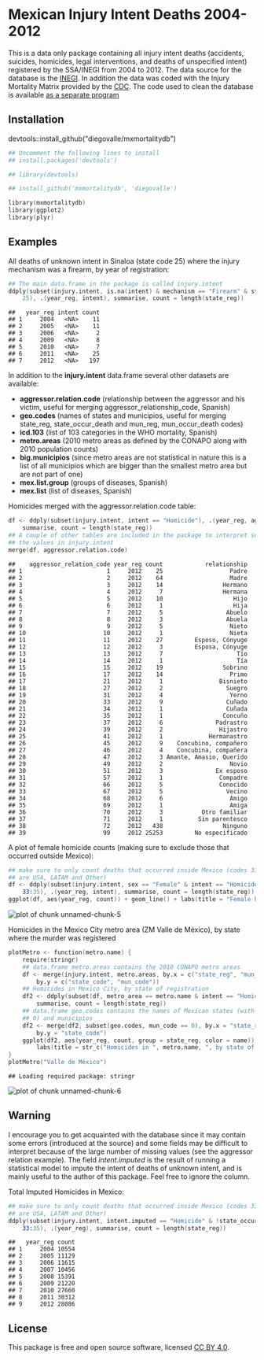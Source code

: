 Mexican Injury Intent Deaths 2004-2012
========================================================

This is a data only package containing all injury intent deaths (accidents, suicides, homicides, legal interventions, and deaths of unspecified intent) registered by the SSA/INEGI from 2004 to 2012. The data source for the database is the [INEGI](http://www.inegi.org.mx/est/contenidos/proyectos/registros/vitales/mortalidad/default.aspx). In addition the data was coded with the Injury Mortality Matrix provided by the [CDC](http://www.cdc.gov/nchs/data/ice/icd10_transcode.pdf). The code used to clean the database is available [as a separate program](https://github.com/diegovalle/death.index)

## Installation

devtools::install_github("diegovalle/mxmortalitydb")

```s
## Uncomment the following lines to install 
## install.packages('devtools')

## library(devtools)

## install_github('mxmortalitydb', 'diegovalle')
```



```s
library(mxmortalitydb)
library(ggplot2)
library(plyr)
```


## Examples

All deaths of unknown intent in Sinaloa (state code 25) where the injury mechanism was a firearm, by year of registration:


```s
## The main data.frame in the package is called injury.intent
ddply(subset(injury.intent, is.na(intent) & mechanism == "Firearm" & state_reg == 
    25), .(year_reg, intent), summarise, count = length(state_reg))
```

```
##   year_reg intent count
## 1     2004   <NA>    11
## 2     2005   <NA>    11
## 3     2006   <NA>     2
## 4     2009   <NA>     8
## 5     2010   <NA>     7
## 6     2011   <NA>    25
## 7     2012   <NA>   197
```


In addition to the __injury.intent__ data.frame several other datasets are available:

* __aggressor.relation.code__ (relationship between the aggressor and his victim, useful for merging aggressor_relationship_code, Spanish)
* __geo.codes__ (names of states and municipios, useful for merging state_reg, state_occur_death and mun_reg, mun_occur_death codes)
* __icd.103__ (list of 103 categories in the WHO mortality, Spanish)
* __metro.areas__ (2010 metro areas as defined by the CONAPO along with 2010 population counts)
* __big.municipios__ (since metro areas are not statistical in nature this is a list of all 
  municipios which are bigger than the smallest metro area but are not part of one)
* __mex.list.group__ (groups of diseases, Spanish)
* __mex.list__ (list of diseases, Spanish)

Homicides merged with the aggressor.relation.code table:


```s
df <- ddply(subset(injury.intent, intent == "Homicide"), .(year_reg, aggressor_relation_code), 
    summarise, count = length(state_reg))
## A couple of other tables are included in the package to interpret some of
## the values in injury.intent
merge(df, aggressor.relation.code)
```

```
##    aggressor_relation_code year_reg count            relationship
## 1                        1     2012    25                   Padre
## 2                        2     2012    64                   Madre
## 3                        3     2012    14                 Hermano
## 4                        4     2012     7                 Hermana
## 5                        5     2012    10                    Hijo
## 6                        6     2012     1                    Hija
## 7                        7     2012     5                  Abuelo
## 8                        8     2012     3                  Abuela
## 9                        9     2012     5                   Nieto
## 10                      10     2012     1                   Nieta
## 11                      11     2012    27         Esposo, Cónyuge
## 12                      12     2012     3         Esposa, Cónyuge
## 13                      13     2012     7                     Tío
## 14                      14     2012     1                     Tía
## 15                      15     2012    19                 Sobrino
## 16                      17     2012    14                   Primo
## 17                      21     2012     1                Bisnieto
## 18                      27     2012     2                  Suegro
## 19                      31     2012     4                   Yerno
## 20                      33     2012     9                  Cuñado
## 21                      34     2012     1                  Cuñada
## 22                      35     2012     1                 Concuño
## 23                      37     2012     6               Padrastro
## 24                      39     2012     2                Hijastro
## 25                      41     2012     1             Hermanastro
## 26                      45     2012     9    Concubino, compañero
## 27                      46     2012     4    Concubina, compañera
## 28                      47     2012     3 Amante, Amasio, Querido
## 29                      49     2012     2                   Novio
## 30                      51     2012     3               Ex esposo
## 31                      57     2012     1                Compadre
## 32                      66     2012     5                Conocido
## 33                      67     2012     5                  Vecino
## 34                      68     2012     6                   Amigo
## 35                      69     2012     1                   Amiga
## 36                      70     2012     3           Otro familiar
## 37                      71     2012     1          Sin parentesco
## 38                      72     2012   438                 Ninguno
## 39                      99     2012 25253         No especificado
```


A plot of female homicide counts (making sure to exclude those that occurred outside Mexico):


```s
## make sure to only count deaths that occurred inside Mexico (codes 33 to 35
## are USA, LATAM and Other)
df <- ddply(subset(injury.intent, sex == "Female" & intent == "Homicide" & !state_occur_death %in% 
    33:35), .(year_reg, intent), summarise, count = length(state_reg))
ggplot(df, aes(year_reg, count)) + geom_line() + labs(title = "Female homicides in Mexico, by year of registration")
```

![plot of chunk unnamed-chunk-5](http://i.imgur.com/369LANr.png) 



Homicides in the Mexico City metro area (ZM Valle de México), by state where the murder was registered


```s
plotMetro <- function(metro.name) {
    require(stringr)
    ## data.frame metro.areas contains the 2010 CONAPO metro areas
    df <- merge(injury.intent, metro.areas, by.x = c("state_reg", "mun_reg"), 
        by.y = c("state_code", "mun_code"))
    ## Homicides in Mexico City, by state of registration
    df2 <- ddply(subset(df, metro_area == metro.name & intent == "Homicide"), .(state_reg, year_reg), 
        summarise, count = length(state_reg))
    ## data.frame geo.codes contains the names of Mexican states (with mun_code
    ## 0) and municipios
    df2 <- merge(df2, subset(geo.codes, mun_code == 0), by.x = "state_reg", 
        by.y = "state_code")
    ggplot(df2, aes(year_reg, count, group = state_reg, color = name)) + geom_line() + 
        labs(title = str_c("Homicides in ", metro.name, ", by state of registration"))
}
plotMetro("Valle de México")
```

```
## Loading required package: stringr
```

![plot of chunk unnamed-chunk-6](http://i.imgur.com/72My7Th.png) 


## Warning

I encourage you to get acquainted with the database since it may contain some errors (introduced at the source) and some fields may be difficult to interpret because of the large number of missing values (see the aggressor relation example). The field _intent.imputed_ is the result of running a statistical model to impute the intent of deaths of unknown intent, and is mainly useful to the author of this package. Feel free to ignore the column.

Total Imputed Homicides in Mexico:


```s
## make sure to only count deaths that occurred inside Mexico (codes 33 to 35
## are USA, LATAM and Other)
ddply(subset(injury.intent, intent.imputed == "Homicide" & !state_occur_death %in% 
    33:35), .(year_reg), summarise, count = length(state_reg))
```

```
##   year_reg count
## 1     2004 10554
## 2     2005 11129
## 3     2006 11615
## 4     2007 10456
## 5     2008 15391
## 6     2009 21220
## 7     2010 27660
## 8     2011 30312
## 9     2012 28086
```


## License

This package is free and open source software, licensed [CC BY 4.0](https://creativecommons.org/licenses/by/4.0/).
